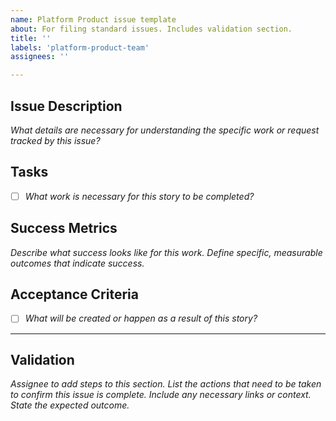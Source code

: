 ```yaml
---
name: Platform Product issue template
about: For filing standard issues. Includes validation section.
title: ''
labels: 'platform-product-team'
assignees: ''

---
```


## Issue Description
_What details are necessary for understanding the specific work or request tracked by this issue?_

## Tasks
- [ ] _What work is necessary for this story to be completed?_

## Success Metrics
_Describe what success looks like for this work. Define specific, measurable outcomes that indicate success._

## Acceptance Criteria
- [ ] _What will be created or happen as a result of this story?_
---

## Validation
_Assignee to add steps to this section. List the actions that need to be taken to confirm this issue is complete. Include any necessary links or context. State the expected outcome._

